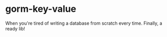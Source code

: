 # gorm-key-value
When you're tired of writing a database from scratch every time. Finally, a ready lib!
